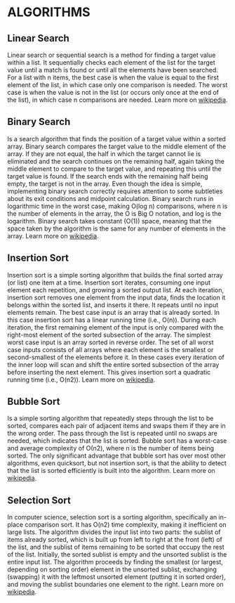 # ALGORITHMS

## Linear Search
Linear search or sequential search is a method for finding a target value within a list. It sequentially checks each element of the list for the target value until a match is found or until all the elements have been searched. For a list with n items, the best case is when the value is equal to the first element of the list, in which case only one comparison is needed. The worst case is when the value is not in the list (or occurs only once at the end of the list), in which case n comparisons are needed. Learn more on [wikipedia](https://en.wikipedia.org/wiki/Linear_search).

## Binary Search
Is a search algorithm that finds the position of a target value within a sorted array. Binary search compares the target value to the middle element of the array. If they are not equal, the half in which the target cannot lie is eliminated and the search continues on the remaining half, again taking the middle element to compare to the target value, and repeating this until the target value is found. If the search ends with the remaining half being empty, the target is not in the array. Even though the idea is simple, implementing binary search correctly requires attention to some subtleties about its exit conditions and midpoint calculation.
Binary search runs in logarithmic time in the worst case, making O(log n) comparisons, where n is the number of elements in the array, the O is Big O notation, and log is the logarithm. Binary search takes constant (O(1)) space, meaning that the space taken by the algorithm is the same for any number of elements in the array. Learn more on [wikipedia](https://en.wikipedia.org/wiki/Binary_search_algorithm).

## Insertion Sort
Insertion sort is a simple sorting algorithm that builds the final sorted array (or list) one item at a time. Insertion sort iterates, consuming one input element each repetition, and growing a sorted output list. At each iteration, insertion sort removes one element from the input data, finds the location it belongs within the sorted list, and inserts it there. It repeats until no input elements remain.
The best case input is an array that is already sorted. In this case insertion sort has a linear running time (i.e., O(n)). During each iteration, the first remaining element of the input is only compared with the right-most element of the sorted subsection of the array.
The simplest worst case input is an array sorted in reverse order. The set of all worst case inputs consists of all arrays where each element is the smallest or second-smallest of the elements before it. In these cases every iteration of the inner loop will scan and shift the entire sorted subsection of the array before inserting the next element. This gives insertion sort a quadratic running time (i.e., O(n2)). Learn more on [wikipedia](https://en.wikipedia.org/wiki/Insertion_sort).

## Bubble Sort
 Is a simple sorting algorithm that repeatedly steps through the list to be sorted, compares each pair of adjacent items and swaps them if they are in the wrong order. The pass through the list is repeated until no swaps are needed, which indicates that the list is sorted. Bubble sort has a worst-case and average complexity of О(n2), where n is the number of items being sorted. The only significant advantage that bubble sort has over most other algorithms, even quicksort, but not insertion sort, is that the ability to detect that the list is sorted efficiently is built into the algorithm. Learn more on [wikipedia](https://en.wikipedia.org/wiki/Bubble_sort).

 ## Selection Sort
 In computer science, selection sort is a sorting algorithm, specifically an in-place comparison sort. It has O(n2) time complexity, making it inefficient on large lists. The algorithm divides the input list into two parts: the sublist of items already sorted, which is built up from left to right at the front (left) of the list, and the sublist of items remaining to be sorted that occupy the rest of the list. Initially, the sorted sublist is empty and the unsorted sublist is the entire input list. The algorithm proceeds by finding the smallest (or largest, depending on sorting order) element in the unsorted sublist, exchanging (swapping) it with the leftmost unsorted element (putting it in sorted order), and moving the sublist boundaries one element to the right. Learn more on [wikipedia](https://en.wikipedia.org/wiki/Selection_sort).